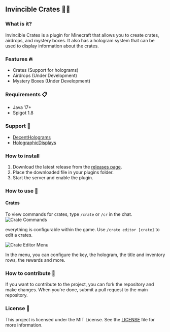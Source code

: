 ## Invincible Crates 🦹‍♀️

### What is it?

Invincible Crates is a plugin for Minecraft that allows you to create crates, airdrops, and mystery boxes. It also has a hologram system that can be used to display information about the crates.

### Features 🔥
- Crates (Support for holograms)
- Airdrops (Under Development)
- Mystery Boxes (Under Development)

### Requirements 📋
- Java 17+
- Spigot 1.8

### Support 🔧
- [DecentHolograms](https://www.spigotmc.org/resources/decentholograms-1-8-1-21-5-papi-support-no-dependencies.96927/)
- [HolographicDisplays](https://dev.bukkit.org/projects/holographic-displays)
### How to install

1. Download the latest release from the [releases page](https://github.com/moiCR/Invincible/releases).
2. Place the downloaded file in your plugins folder.
3. Start the server and enable the plugin.

### How to use 📝

#### Crates
To view commands for crates, type `/crate` or `/cr` in the chat.
![Crate Commands](https://i.imgur.com/DrJKJlf.png)

everything is configurable within the game. Use `/crate editor [crate]` to edit a crates.

![Crate Editor Menu](https://i.imgur.com/3tlrDLN.png)

In the menu, you can configure the key, the hologram, the title and inventory rows, the rewards and more.



### How to contribute 🤝

If you want to contribute to the project, you can fork the repository and make changes. When you're done, submit a pull request to the main repository.

### License 📜

This project is licensed under the MIT License. See the [LICENSE](LICENSE) file for more information.